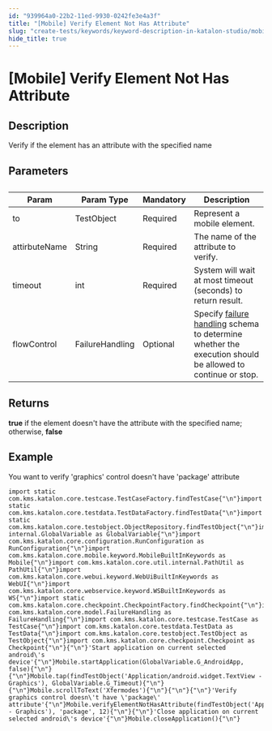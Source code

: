 ```yaml
---
id: "939964a0-22b2-11ed-9930-0242fe3e4a3f"
title: "[Mobile] Verify Element Not Has Attribute"
slug: "create-tests/keywords/keyword-description-in-katalon-studio/mobile-keywords/mobile-verify-element-not-has-attribute"
hide_title: true
---
```


# <a id="id_0" class="anchor_top_offset"/><a id="ariaid-title1" class="anchor_top_offset"/>[Mobile] Verify Element Not Has Attribute


## <a id="id_0__id_1" class="anchor_top_offset"/>Description

              
<p xmlns="http://www.w3.org/1999/xhtml" className="p">Verify if the element has an attribute with the specified   name </p> 
      

## <a id="id_0__id_2" class="anchor_top_offset"/>Parameters

              
<table xmlns="http://www.w3.org/1999/xhtml" className="table anchor_top_offset" id="id_0__e867df73-a842-4397-93cd-5c6114ab6cbb"><caption /><thead className="thead"><tr className><th className="entry anchor_top_offset" id="id_0__e867df73-a842-4397-93cd-5c6114ab6cbb__entry__1">Param</th><th className="entry anchor_top_offset" id="id_0__e867df73-a842-4397-93cd-5c6114ab6cbb__entry__2">Param Type</th><th className="entry anchor_top_offset" id="id_0__e867df73-a842-4397-93cd-5c6114ab6cbb__entry__3">Mandatory</th><th className="entry anchor_top_offset" id="id_0__e867df73-a842-4397-93cd-5c6114ab6cbb__entry__4">Description</th></tr></thead><tbody className="tbody"><tr className><td className="entry" headers="id_0__e867df73-a842-4397-93cd-5c6114ab6cbb__entry__1 id_0__e867df73-a842-4397-93cd-5c6114ab6cbb__entry__2 id_0__e867df73-a842-4397-93cd-5c6114ab6cbb__entry__3 id_0__e867df73-a842-4397-93cd-5c6114ab6cbb__entry__4 ">to</td><td className="entry" headers="id_0__e867df73-a842-4397-93cd-5c6114ab6cbb__entry__1 id_0__e867df73-a842-4397-93cd-5c6114ab6cbb__entry__2 id_0__e867df73-a842-4397-93cd-5c6114ab6cbb__entry__3 id_0__e867df73-a842-4397-93cd-5c6114ab6cbb__entry__4 ">TestObject</td><td className="entry" headers="id_0__e867df73-a842-4397-93cd-5c6114ab6cbb__entry__1 id_0__e867df73-a842-4397-93cd-5c6114ab6cbb__entry__2 id_0__e867df73-a842-4397-93cd-5c6114ab6cbb__entry__3 id_0__e867df73-a842-4397-93cd-5c6114ab6cbb__entry__4 ">Required</td><td className="entry" headers="id_0__e867df73-a842-4397-93cd-5c6114ab6cbb__entry__1 id_0__e867df73-a842-4397-93cd-5c6114ab6cbb__entry__2 id_0__e867df73-a842-4397-93cd-5c6114ab6cbb__entry__3 id_0__e867df73-a842-4397-93cd-5c6114ab6cbb__entry__4 ">Represent a mobile element.</td></tr><tr className><td className="entry" headers="id_0__e867df73-a842-4397-93cd-5c6114ab6cbb__entry__1 id_0__e867df73-a842-4397-93cd-5c6114ab6cbb__entry__2 id_0__e867df73-a842-4397-93cd-5c6114ab6cbb__entry__3 id_0__e867df73-a842-4397-93cd-5c6114ab6cbb__entry__4 ">attirbuteName</td><td className="entry" headers="id_0__e867df73-a842-4397-93cd-5c6114ab6cbb__entry__1 id_0__e867df73-a842-4397-93cd-5c6114ab6cbb__entry__2 id_0__e867df73-a842-4397-93cd-5c6114ab6cbb__entry__3 id_0__e867df73-a842-4397-93cd-5c6114ab6cbb__entry__4 ">String</td><td className="entry" headers="id_0__e867df73-a842-4397-93cd-5c6114ab6cbb__entry__1 id_0__e867df73-a842-4397-93cd-5c6114ab6cbb__entry__2 id_0__e867df73-a842-4397-93cd-5c6114ab6cbb__entry__3 id_0__e867df73-a842-4397-93cd-5c6114ab6cbb__entry__4 ">Required</td><td className="entry" headers="id_0__e867df73-a842-4397-93cd-5c6114ab6cbb__entry__1 id_0__e867df73-a842-4397-93cd-5c6114ab6cbb__entry__2 id_0__e867df73-a842-4397-93cd-5c6114ab6cbb__entry__3 id_0__e867df73-a842-4397-93cd-5c6114ab6cbb__entry__4 ">The name of the attribute to verify.</td></tr><tr className><td className="entry" headers="id_0__e867df73-a842-4397-93cd-5c6114ab6cbb__entry__1 id_0__e867df73-a842-4397-93cd-5c6114ab6cbb__entry__2 id_0__e867df73-a842-4397-93cd-5c6114ab6cbb__entry__3 id_0__e867df73-a842-4397-93cd-5c6114ab6cbb__entry__4 ">timeout</td><td className="entry" headers="id_0__e867df73-a842-4397-93cd-5c6114ab6cbb__entry__1 id_0__e867df73-a842-4397-93cd-5c6114ab6cbb__entry__2 id_0__e867df73-a842-4397-93cd-5c6114ab6cbb__entry__3 id_0__e867df73-a842-4397-93cd-5c6114ab6cbb__entry__4 ">int</td><td className="entry" headers="id_0__e867df73-a842-4397-93cd-5c6114ab6cbb__entry__1 id_0__e867df73-a842-4397-93cd-5c6114ab6cbb__entry__2 id_0__e867df73-a842-4397-93cd-5c6114ab6cbb__entry__3 id_0__e867df73-a842-4397-93cd-5c6114ab6cbb__entry__4 ">Required</td><td className="entry" headers="id_0__e867df73-a842-4397-93cd-5c6114ab6cbb__entry__1 id_0__e867df73-a842-4397-93cd-5c6114ab6cbb__entry__2 id_0__e867df73-a842-4397-93cd-5c6114ab6cbb__entry__3 id_0__e867df73-a842-4397-93cd-5c6114ab6cbb__entry__4 ">System will wait at most timeout (seconds) to return         result.</td></tr><tr className><td className="entry" headers="id_0__e867df73-a842-4397-93cd-5c6114ab6cbb__entry__1 id_0__e867df73-a842-4397-93cd-5c6114ab6cbb__entry__2 id_0__e867df73-a842-4397-93cd-5c6114ab6cbb__entry__3 id_0__e867df73-a842-4397-93cd-5c6114ab6cbb__entry__4 ">flowControl</td><td className="entry" headers="id_0__e867df73-a842-4397-93cd-5c6114ab6cbb__entry__1 id_0__e867df73-a842-4397-93cd-5c6114ab6cbb__entry__2 id_0__e867df73-a842-4397-93cd-5c6114ab6cbb__entry__3 id_0__e867df73-a842-4397-93cd-5c6114ab6cbb__entry__4 ">FailureHandling</td><td className="entry" headers="id_0__e867df73-a842-4397-93cd-5c6114ab6cbb__entry__1 id_0__e867df73-a842-4397-93cd-5c6114ab6cbb__entry__2 id_0__e867df73-a842-4397-93cd-5c6114ab6cbb__entry__3 id_0__e867df73-a842-4397-93cd-5c6114ab6cbb__entry__4 ">Optional</td><td className="entry" headers="id_0__e867df73-a842-4397-93cd-5c6114ab6cbb__entry__1 id_0__e867df73-a842-4397-93cd-5c6114ab6cbb__entry__2 id_0__e867df73-a842-4397-93cd-5c6114ab6cbb__entry__3 id_0__e867df73-a842-4397-93cd-5c6114ab6cbb__entry__4 ">Specify <a className="xref" href="/maintain/configure-failure-handling-settings-in-katalon-studio">failure handling</a> schema to         determine whether the execution should be allowed to continue or         stop.</td></tr></tbody></table> 
      

## <a id="id_0__id_3" class="anchor_top_offset"/>Returns

              
<p xmlns="http://www.w3.org/1999/xhtml" className="p">   <strong className="ph b">true</strong> if the element doesn't have the   attribute with the specified name; otherwise,   <strong className="ph b">false</strong> </p> 
      

## <a id="id_0__id_4" class="anchor_top_offset"/>Example

              
<p xmlns="http://www.w3.org/1999/xhtml" className="p">You want to verify 'graphics' control doesn't have 'package'   attribute</p> 
              
<pre xmlns="http://www.w3.org/1999/xhtml" className="pre codeblock"><code>import static com.kms.katalon.core.testcase.TestCaseFactory.findTestCase{"\n"}import static com.kms.katalon.core.testdata.TestDataFactory.findTestData{"\n"}import static com.kms.katalon.core.testobject.ObjectRepository.findTestObject{"\n"}import internal.GlobalVariable as GlobalVariable{"\n"}import com.kms.katalon.core.configuration.RunConfiguration as RunConfiguration{"\n"}import com.kms.katalon.core.mobile.keyword.MobileBuiltInKeywords as Mobile{"\n"}import com.kms.katalon.core.util.internal.PathUtil as PathUtil{"\n"}import com.kms.katalon.core.webui.keyword.WebUiBuiltInKeywords as WebUI{"\n"}import com.kms.katalon.core.webservice.keyword.WSBuiltInKeywords as WS{"\n"}import static com.kms.katalon.core.checkpoint.CheckpointFactory.findCheckpoint{"\n"}import com.kms.katalon.core.model.FailureHandling as FailureHandling{"\n"}import com.kms.katalon.core.testcase.TestCase as TestCase{"\n"}import com.kms.katalon.core.testdata.TestData as TestData{"\n"}import com.kms.katalon.core.testobject.TestObject as TestObject{"\n"}import com.kms.katalon.core.checkpoint.Checkpoint as Checkpoint{"\n"}{"\n"}'Start application on current selected android\'s device'{"\n"}Mobile.startApplication(GlobalVariable.G_AndroidApp, false){"\n"}{"\n"}Mobile.tap(findTestObject('Application/android.widget.TextView - Graphics'), GlobalVariable.G_Timeout){"\n"}{"\n"}Mobile.scrollToText('Xfermodes'){"\n"}{"\n"}{"\n"}'Verify graphics control doesn\'t have \'package\' attribute'{"\n"}Mobile.verifyElementNotHasAttribute(findTestObject('Application/android.widget.TextView - Graphics'), 'package', 12){"\n"}{"\n"}'Close application on current selected android\'s device'{"\n"}Mobile.closeApplication(){"\n"}</code></pre> 
            
